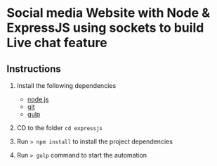 # Social media Website with Node & ExpressJS using sockets to build Live chat feature
## Instructions

1. Install the following dependencies 
	- [node.js](http://nodejs.org/)
	- [git](http://git-scm.com/)
	- [gulp](http://gulpjs.com/)
	
3. CD to the folder `cd expressjs`
4. Run `> npm install` to install the project dependencies
5. Run `> gulp` command to start the automation
